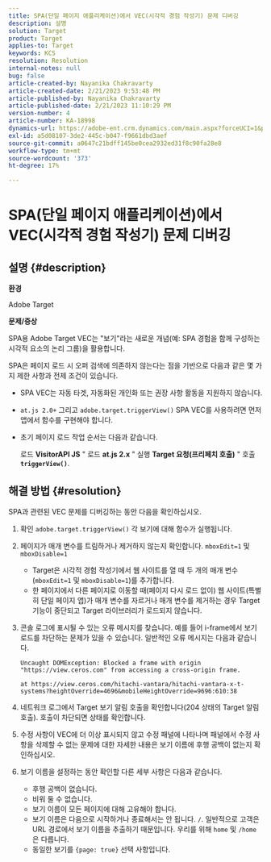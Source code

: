 ```yaml
---
title: SPA(단일 페이지 애플리케이션)에서 VEC(시각적 경험 작성기) 문제 디버깅
description: 설명
solution: Target
product: Target
applies-to: Target
keywords: KCS
resolution: Resolution
internal-notes: null
bug: false
article-created-by: Nayanika Chakravarty
article-created-date: 2/21/2023 9:53:48 PM
article-published-by: Nayanika Chakravarty
article-published-date: 2/21/2023 11:10:29 PM
version-number: 4
article-number: KA-18998
dynamics-url: https://adobe-ent.crm.dynamics.com/main.aspx?forceUCI=1&pagetype=entityrecord&etn=knowledgearticle&id=3a0a8733-32b2-ed11-83fe-6045bd006704
exl-id: a5d08107-3de2-445c-b047-f9661dbd3aef
source-git-commit: a0647c21bdff145be0cea2932ed31f8c90fa28e8
workflow-type: tm+mt
source-wordcount: '373'
ht-degree: 17%

---
```


# SPA(단일 페이지 애플리케이션)에서 VEC(시각적 경험 작성기) 문제 디버깅

## 설명 {#description}


<b>환경</b>

Adobe Target

<b>문제/증상</b>

SPA용 Adobe Target VEC는 &quot;보기&quot;라는 새로운 개념(예: SPA 경험을 함께 구성하는 시각적 요소의 논리 그룹)을 활용합니다.

SPA은 페이지 로드 시 오퍼 검색에 의존하지 않는다는 점을 기반으로 다음과 같은 몇 가지 제한 사항과 전제 조건이 있습니다.

- SPA VEC는 자동 타겟, 자동화된 개인화 또는 권장 사항 활동을 지원하지 않습니다.
- `at.js 2.0+` 그리고 `adobe.target.triggerView()` SPA VEC를 사용하려면 먼저 앱에서 함수를 구현해야 합니다.
- 초기 페이지 로드 작업 순서는 다음과 같습니다.



   로드 <b>VisitorAPI JS</b> &quot; 로드 <b>at.js 2.x</b> &quot; 실행 <b>Target 요청(프리페치 호출)</b> &quot; 호출 <b>`triggerView()`</b>.



## 해결 방법 {#resolution}


SPA과 관련된 VEC 문제를 디버깅하는 동안 다음을 확인하십시오.

1. 확인 `adobe.target.triggerView()` 각 보기에 대해 함수가 실행됩니다.
2. 페이지가 매개 변수를 트림하거나 제거하지 않는지 확인합니다. `mboxEdit=1` 및 `mboxDisable=1`

   - Target은 시각적 경험 작성기에서 웹 사이트를 열 때 두 개의 매개 변수(`mboxEdit=1` 및 `mboxDisable=1`)를 추가합니다.
   - 한 페이지에서 다른 페이지로 이동할 때(페이지 다시 로드 없이) 웹 사이트(특별히 단일 페이지 앱)가 매개 변수를 자르거나 매개 변수를 제거하는 경우 Target 기능이 중단되고 Target 라이브러리가 로드되지 않습니다.
3. 콘솔 로그에 표시될 수 있는 오류 메시지를 찾습니다. 예를 들어 i-frame에서 보기 로드를 차단하는 문제가 있을 수 있습니다. 일반적인 오류 메시지는 다음과 같습니다.<br>

   ```
   Uncaught DOMException: Blocked a frame with origin "https://view.ceros.com" from accessing a cross-origin frame.
   
   at https://view.ceros.com/hitachi-vantara/hitachi-vantara-x-t-systems?heightOverride=4696&mobileHeightOverride=9696:610:38
   ```

4. 네트워크 로그에서 Target 보기 알림 호출을 확인합니다(204 상태의 Target 알림 호출). 호출이 차단되면 상태를 확인합니다.
5. 수정 사항이 VEC에 더 이상 표시되지 않고 수정 패널에 나타나며 패널에서 수정 사항을 삭제할 수 없는 문제에 대한 자세한 내용은 보기 이름에 후행 공백이 없는지 확인하십시오.
6. 보기 이름을 설정하는 동안 확인할 다른 세부 사항은 다음과 같습니다.
   - 후행 공백이 없습니다.
   - 비워 둘 수 없습니다.
   - 보기 이름이 모든 페이지에 대해 고유해야 합니다.
   - 보기 이름은 다음으로 시작하거나 종료해서는 안 됩니다. `/`. 일반적으로 고객은 URL 경로에서 보기 이름을 추출하기 때문입니다. 우리를 위해 `home` 및 `/home` 은 다릅니다.
   - 동일한 보기를 `{page: true}` 선택 사항입니다.
